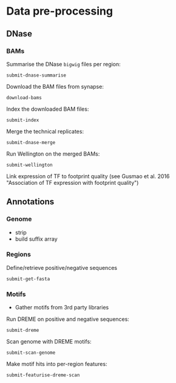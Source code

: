 
# Data pre-processing

## DNase

### BAMs

Summarise the DNase `bigwig` files per region:

    submit-dnase-summarise

Download the BAM files from synapse:

    download-bams

Index the downloaded BAM files:

    submit-index

Merge the technical replicates:

    submit-dnase-merge

Run Wellington on the merged BAMs:

    submit-wellington

Link expression of TF to footprint quality (see Gusmao et al. 2016 "Association of TF expression with footprint quality")


## Annotations

### Genome

- strip
- build suffix array


### Regions

Define/retrieve positive/negative sequences

    submit-get-fasta


### Motifs

- Gather motifs from 3rd party libraries

Run DREME on positive and negative sequences:

    submit-dreme

Scan genome with DREME motifs:

    submit-scan-genome

Make motif hits into per-region features:

    submit-featurise-dreme-scan
